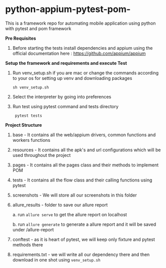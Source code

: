 # python-appium-pytest-pom-
This is a framework repo for automating mobile application using python with pytest and pom framework

**Pre Requisites**
1. Before starting the tests install dependencies and appium using the official documentation here : https://github.com/appium/appium

**Setup the framework and requirements and execute Test**
1. Run venv_setup.sh if you are mac or change the commands according to your os for setting up venv and downloading packages
    
    `sh venv_setup.sh`

2. Select the interpreter by going into preferences 
3. Run test using pytest command and tests directory

    ` pytest tests`

**Project Structure**
1. base - It contains all the web/appium drivers, common functions and workers functions
2. resources - It contains all the apk's and url configurations which will be used throughout the project
3. pages - It contains all the pages class and their methods to implement POM
4. tests - It contains all the flow class and their calling functions using pytest
5. screenshots - We will store all our screenshots in this folder
6. allure_results - folder to save our allure report
    
    a. run `allure serve` to get the allure report on localhost
    
    b. run `allure generate` to generate a allure report and it will be saved under /allure-report

7. conftest - as it is heart of pytest, we will keep only fixture and pytest methods there
8. requirements.txt - we will write all our dependency there and then download in one shot using `venv_setup.sh`